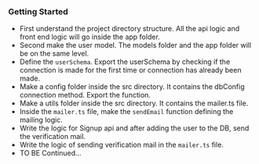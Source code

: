 ### Getting Started

- First understand the project directory structure. All the api logic and front end logic will go inside the app folder.
- Second make the user model. The models folder and the app folder will be on the same level.
- Define the ```userSchema```. Export the userSchema by checking if the connection is made for the first time or connection has already been made.
- Make a config folder inside the src directory. It contains the dbConfig connection method. Export the function.
- Make a utils folder inside the src directory. It contains the mailer.ts file. 
- Inside the ```mailer.ts``` file, make the ```sendEmail``` function defining the mailing logic.
- Write the logic for Signup api and after adding the user to the DB, send the verification mail.
- Write the logic of sending verification mail in the ```mailer.ts``` file.
- TO BE Continued...